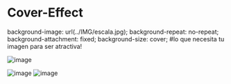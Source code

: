 # Cover-Effect

background-image: url(../IMG/escala.jpg);
    background-repeat: no-repeat;
    background-attachment: fixed;
    background-size: cover;
#lo que necesita tu imagen para ser atractiva!

![image](https://github.com/JhojanBinary/Cover-Effect/assets/102551448/628db15a-dbea-4953-9011-26df98e55d59)

![image](https://github.com/JhojanBinary/Cover-Effect/assets/102551448/68162aad-4f9e-4c18-bd30-ef2f6462de80)
![image](https://github.com/JhojanBinary/Cover-Effect/assets/102551448/26522ef2-2bce-44ee-98bd-0bb0b10465fa)
